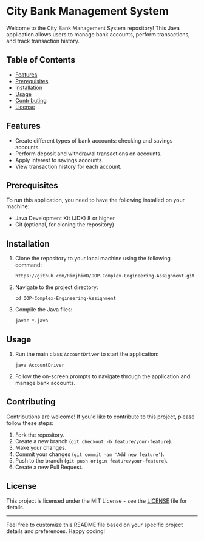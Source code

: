 # City Bank Management System

Welcome to the City Bank Management System repository! This Java application allows users to manage bank accounts, perform transactions, and track transaction history.

## Table of Contents

- [Features](#features)
- [Prerequisites](#prerequisites)
- [Installation](#installation)
- [Usage](#usage)
- [Contributing](#contributing)
- [License](#license)

## Features

- Create different types of bank accounts: checking and savings accounts.
- Perform deposit and withdrawal transactions on accounts.
- Apply interest to savings accounts.
- View transaction history for each account.

## Prerequisites

To run this application, you need to have the following installed on your machine:

- Java Development Kit (JDK) 8 or higher
- Git (optional, for cloning the repository)

## Installation

1. Clone the repository to your local machine using the following command:

    ```
    https://github.com/RimjhimD/OOP-Complex-Engineering-Assignment.git
    ```

2. Navigate to the project directory:

    ```
    cd OOP-Complex-Engineering-Assignment
    ```

3. Compile the Java files:

    ```
    javac *.java
    ```

## Usage

1. Run the main class `AccountDriver` to start the application:

    ```
    java AccountDriver
    ```

2. Follow the on-screen prompts to navigate through the application and manage bank accounts.

## Contributing

Contributions are welcome! If you'd like to contribute to this project, please follow these steps:

1. Fork the repository.
2. Create a new branch (`git checkout -b feature/your-feature`).
3. Make your changes.
4. Commit your changes (`git commit -am 'Add new feature'`).
5. Push to the branch (`git push origin feature/your-feature`).
6. Create a new Pull Request.

## License

This project is licensed under the MIT License - see the [LICENSE](LICENSE) file for details.

---

Feel free to customize this README file based on your specific project details and preferences. Happy coding!
